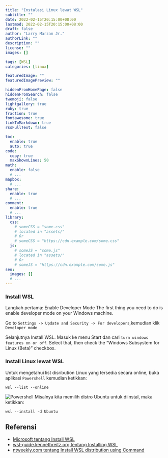 ```yaml
---
title: "Instalasi Linux lewat WSL"
subtitle: ""
date: 2022-02-15T20:15:00+08:00
lastmod: 2022-02-15T20:15:00+08:00
draft: false 
author: "Larry Marzan Jr."
authorLink: ""
description: ""
license: ""
images: [] 

tags: [WSL]
categories: [linux]

featuredImage: ""
featuredImagePreview: ""

hiddenFromHomePage: false
hiddenFromSearch: false
twemoji: false
lightgallery: true
ruby: true
fraction: true
fontawesome: true
linkToMarkdown: true
rssFullText: false

toc:
  enable: true
  auto: true
code:
  copy: true
  maxShownLines: 50
math:
  enable: false
  # ...
mapbox:
  # ...
share:
  enable: true
  # ...
comment:
  enable: true
  # ...
library:
  css:
    # someCSS = "some.css"
    # located in "assets/"
    # Or
    # someCSS = "https://cdn.example.com/some.css"
  js:
    # someJS = "some.js"
    # located in "assets/"
    # Or
    # someJS = "https://cdn.example.com/some.js"
seo:
  images: []
  # ...
---
```


### Install WSL
Langkah pertama: Enable Developer Mode
The first thing you need to do is enable developer mode on your Windows machine.

Go to `Settings -> Update and Security -> For developers`,kemudian klik `Developer mode`

Selanjutnya Install WSL. Masuk ke menu Start dan cari `turn windows features on or off`. Select that, then check the “Windows Subsystem for Linux (Beta)” checkbox.

### Install Linux lewat WSL
Untuk mengetahui list disribution Linux yang tersedia secara online, buka aplikasi `Powershell` kemudian ketikkan:
```
wsl --list --online
```
![Powershell](https://www.ntweekly.com/wp-content/uploads/2021/09/image-3-1024x387.png "Powershell")
Misalnya kita memilih distro Ubuntu untuk diinstal, maka ketikkan:
```
wsl --install -d Ubuntu
```

## Referensi
- [Microsoft tentang Install WSL](https://docs.microsoft.com/en-us/windows/wsl/install)
- [wsl-guide.kennethreitz.org tentang Installing WSL](https://wsl-guide.kennethreitz.org/en/latest/installation.html)
- [ntweekly.com tentang Install WSL distribution using Command](https://www.ntweekly.com/2021/09/10/list-available-for-install-wsl-distribution-using-command/)



